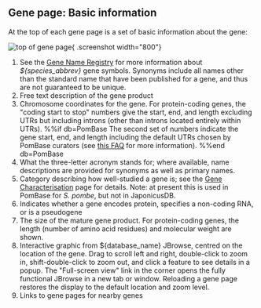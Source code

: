## Gene page: Basic information

At the top of each gene page is a set of basic information about the
gene:

![top of gene page](assets/basic_info_gene_page.png  "Gene page basic information"){ .screenshot width="800"}

1.  See the [Gene Name Registry](/submit-data/gene-names) for more
    information about *${species_abbrev}* gene symbols. Synonyms include all
    names other than the standard name that have been published for a
    gene, and thus are not guaranteed to be unique.
2.  Free text description of the gene product
3.  Chromosome coordinates for the gene. For protein-coding genes, the
    "coding start to stop" numbers give the start, end, and length
    excluding UTRs but including introns (other than introns located
    entirely within UTRs).
%%if db=PomBase
    The second set of numbers indicate the
    gene start, end, and length including the default UTRs chosen by
    PomBase curators (see [this FAQ](/faq/how-does-pombase-determine-gene-s-full-length-transcript-utr-coordinates-transcription-start-and-end-sites)
    for more information).
%%end db=PomBase
4.  What the three-letter acronym stands for; where available, name
    descriptions are provided for synonyms as well as primary names.
5.  Category describing how well-studied a gene is; see the [Gene
    Characterisation](/status/protein-status-tracker) page for
    details. Note: at present this is used in PomBase for *S. pombe*,
    but not in JaponicusDB.
6.  Indicates whether a gene encodes protein, specifies a non-coding
    RNA, or is a pseudogene
7.  The size of the mature gene product. For protein-coding genes, the
    length (number of amino acid residues) and molecular weight are
    shown.
8.  Interactive graphic from ${database_name} JBrowse, centred on the location
    of the gene. Drag to scroll left and right, double-click to zoom
    in, shift-double-click to zoom out, and click a feature to see
    details in a popup. The "Full-screen view" link in the corner
    opens the fully functional JBrowse in a new tab or
    window. Reloading a gene page restores the display to the default
    location and zoom level.
9.  Links to gene pages for nearby genes
